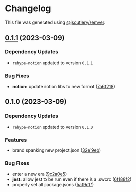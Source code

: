 # Changelog

This file was generated using [@jscutlery/semver](https://github.com/jscutlery/semver).

## [0.1.1](https://github.com/TrialAndErrorOrg/parsers/compare/html-to-notion-blocks-0.1.0...html-to-notion-blocks-0.1.1) (2023-03-09)

### Dependency Updates

- `rehype-notion` updated to version `0.1.1`

### Bug Fixes

- **notion:** update notion libs to new format ([7a6f218](https://github.com/TrialAndErrorOrg/parsers/commit/7a6f21865c8889652b2e234002a4789fe6626c3b))

## 0.1.0 (2023-03-09)

### Dependency Updates

- `rehype-notion` updated to version `0.1.0`

### Features

- brand spanking new project.json ([32e19eb](https://github.com/TrialAndErrorOrg/parsers/commit/32e19ebf3f71c80336f637297d8f4db274d098bf))

### Bug Fixes

- enter a new era ([9c2a0e5](https://github.com/TrialAndErrorOrg/parsers/commit/9c2a0e505472c43d384f3cc78543ad90877b7c3d))
- **jest:** allow jest to be run even if there is a .swcrc ([6f188f2](https://github.com/TrialAndErrorOrg/parsers/commit/6f188f2a06922ee00d9367b29e666894e48c6c1e))
- properly set all package.jsons ([5af9c17](https://github.com/TrialAndErrorOrg/parsers/commit/5af9c177be9910511844c481ca59cfcc7bd9b0f6))
